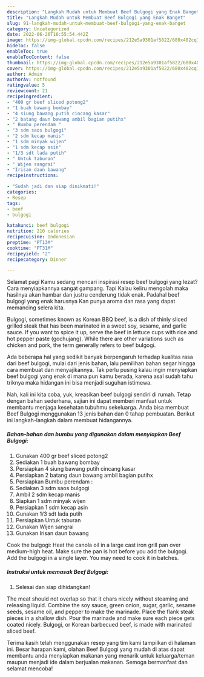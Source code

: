 ```yaml
---
description: "Langkah Mudah untuk Membuat Beef Bulgogi yang Enak Banget"
title: "Langkah Mudah untuk Membuat Beef Bulgogi yang Enak Banget"
slug: 91-langkah-mudah-untuk-membuat-beef-bulgogi-yang-enak-banget
category: Uncategorized
date: 2022-06-26T16:55:54.442Z
image: https://img-global.cpcdn.com/recipes/212e5a9301af5822/680x482cq70/beef-bulgogi-foto-resep-utama.jpg
hideToc: false
enableToc: true
enableTocContent: false
thumbnail: https://img-global.cpcdn.com/recipes/212e5a9301af5822/680x482cq70/beef-bulgogi-foto-resep-utama.jpg
cover: https://img-global.cpcdn.com/recipes/212e5a9301af5822/680x482cq70/beef-bulgogi-foto-resep-utama.jpg
author: Admin
authorAv: notfound
ratingvalue: 5
reviewcount: 21
recipeingredient:
- "400 gr beef sliced potong2"
- "1 buah bawang bombay"
- "4 siung bawang putih cincang kasar"
- "2 batang daun bawang ambil bagian putihx"
- " Bumbu perendam "
- "3 sdm saos bulgogi"
- "2 sdm kecap manis"
- "1 sdm minyak wijen"
- "1 sdm kecap asin"
- "1/3 sdt lada putih"
- " Untuk taburan"
- " Wijen sangrai"
- "Irisan daun bawang"
recipeinstructions:

- "Sudah jadi dan siap dinikmati!"
categories:
- Resep
tags:
- beef
- bulgogi

katakunci: beef bulgogi 
nutrition: 210 calories
recipecuisine: Indonesian
preptime: "PT13M"
cooktime: "PT31M"
recipeyield: "2"
recipecategory: Dinner

---
```



Selamat pagi Kamu sedang mencari inspirasi resep beef bulgogi yang lezat? Cara menyiapkannya sangat gampang. Tapi Kalau keliru mengolah maka hasilnya akan hambar dan justru cenderung tidak enak. Padahal beef bulgogi yang enak harusnya Kan punya aroma dan rasa yang dapat memancing selera kita.


Bulgogi, sometimes known as Korean BBQ beef, is a dish of thinly sliced grilled steak that has been marinated in a sweet soy, sesame, and garlic sauce. If you want to spice it up, serve the beef in lettuce cups with rice and hot pepper paste (gochujang). While there are other variations such as chicken and pork, the term generally refers to beef bulgogi.

Ada beberapa hal yang sedikit banyak berpengaruh terhadap kualitas rasa dari beef bulgogi, mulai dari jenis bahan, lalu pemilihan bahan segar hingga cara membuat dan menyajikannya. Tak perlu pusing kalau ingin menyiapkan beef bulgogi yang enak di mana pun kamu berada, karena asal sudah tahu triknya maka hidangan ini bisa menjadi suguhan istimewa.


Nah, kali ini kita coba, yuk, kreasikan beef bulgogi sendiri di rumah. Tetap dengan bahan sederhana, sajian ini dapat memberi manfaat untuk membantu menjaga kesehatan tubuhmu sekeluarga. Anda bisa membuat Beef Bulgogi menggunakan 13 jenis bahan dan 0 tahap pembuatan. Berikut ini langkah-langkah dalam membuat hidangannya.

<!--inarticleads1-->

##### Bahan-bahan dan bumbu yang digunakan dalam menyiapkan Beef Bulgogi:

1. Gunakan 400 gr beef sliced potong2
1. Sediakan 1 buah bawang bombay
1. Persiapkan 4 siung bawang putih cincang kasar
1. Persiapkan 2 batang daun bawang ambil bagian putihx
1. Persiapkan  Bumbu perendam :
1. Sediakan 3 sdm saos bulgogi
1. Ambil 2 sdm kecap manis
1. Siapkan 1 sdm minyak wijen
1. Persiapkan 1 sdm kecap asin
1. Gunakan 1/3 sdt lada putih
1. Persiapkan  Untuk taburan
1. Gunakan  Wijen sangrai
1. Gunakan Irisan daun bawang


Cook the bulgogi: Heat the canola oil in a large cast iron grill pan over medium-high heat. Make sure the pan is hot before you add the bulgogi. Add the bulgogi in a single layer. You may need to cook it in batches. 

<!--inarticleads2-->

##### Instruksi untuk memasak Beef Bulgogi:


1. Selesai dan siap dihidangkan!

The meat should not overlap so that it chars nicely without steaming and releasing liquid. Combine the soy sauce, green onion, sugar, garlic, sesame seeds, sesame oil, and pepper to make the marinade. Place the flank steak pieces in a shallow dish. Pour the marinade and make sure each piece gets coated nicely. Bulgogi, or Korean barbecued beef, is made with marinated sliced beef. 

Terima kasih telah menggunakan resep yang tim kami tampilkan di halaman ini. Besar harapan kami, olahan Beef Bulgogi yang mudah di atas dapat membantu anda menyiapkan makanan yang menarik untuk keluarga/teman maupun menjadi ide dalam berjualan makanan. Semoga bermanfaat dan selamat mencoba!
